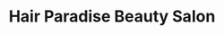 ---
title: "Hair Paradise Beauty Salon"
url: /inglewood/hair-paradise-beauty-salon/
shop: Friseur
---